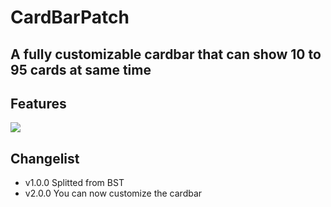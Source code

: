 # CardBarPatch
## A fully customizable cardbar that can show 10 to 95 cards at same time

## Features
![](https://i.imgur.com/uLpg1IM.jpeg)

## Changelist
- v1.0.0 Splitted from BST
- v2.0.0 You can now customize the cardbar